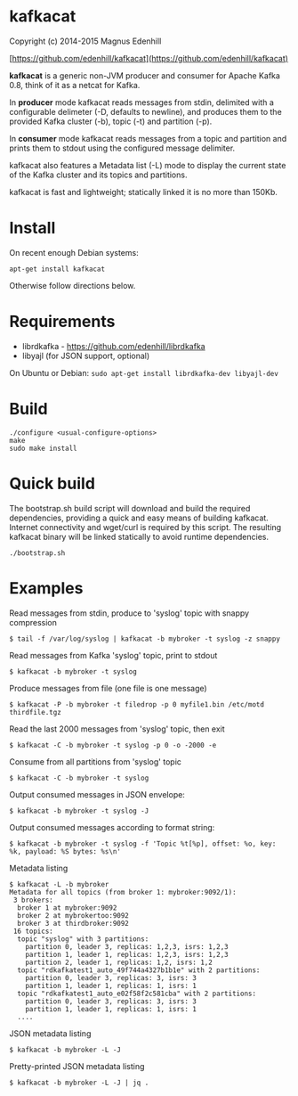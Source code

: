 kafkacat
========
Copyright (c) 2014-2015 Magnus Edenhill

[https://github.com/edenhill/kafkacat](https://github.com/edenhill/kafkacat)

**kafkacat** is a generic non-JVM producer and consumer for Apache Kafka 0.8,
think of it as a netcat for Kafka.

In **producer** mode kafkacat reads messages from stdin, delimited with a
configurable delimeter (-D, defaults to newline), and produces them to the
provided Kafka cluster (-b), topic (-t) and partition (-p).

In **consumer** mode kafkacat reads messages from a topic and partition and
prints them to stdout using the configured message delimiter.

kafkacat also features a Metadata list (-L) mode to display the current
state of the Kafka cluster and its topics and partitions.

kafkacat is fast and lightweight; statically linked it is no more than 150Kb.


# Install

On recent enough Debian systems:

````
apt-get install kafkacat
````

Otherwise follow directions below.


# Requirements

 * librdkafka - https://github.com/edenhill/librdkafka
 * libyajl (for JSON support, optional)

On Ubuntu or Debian: `sudo apt-get install librdkafka-dev libyajl-dev`

# Build

    ./configure <usual-configure-options>
    make
    sudo make install

# Quick build

The bootstrap.sh build script will download and build the required dependencies,
providing a quick and easy means of building kafkacat.
Internet connectivity and wget/curl is required by this script.
The resulting kafkacat binary will be linked statically to avoid runtime
dependencies.

    ./bootstrap.sh


# Examples

Read messages from stdin, produce to 'syslog' topic with snappy compression

    $ tail -f /var/log/syslog | kafkacat -b mybroker -t syslog -z snappy


Read messages from Kafka 'syslog' topic, print to stdout

    $ kafkacat -b mybroker -t syslog


Produce messages from file (one file is one message)

    $ kafkacat -P -b mybroker -t filedrop -p 0 myfile1.bin /etc/motd thirdfile.tgz

Read the last 2000 messages from 'syslog' topic, then exit

    $ kafkacat -C -b mybroker -t syslog -p 0 -o -2000 -e


Consume from all partitions from 'syslog' topic

    $ kafkacat -C -b mybroker -t syslog


Output consumed messages in JSON envelope:

    $ kafkacat -b mybroker -t syslog -J


Output consumed messages according to format string:

    $ kafkacat -b mybroker -t syslog -f 'Topic %t[%p], offset: %o, key: %k, payload: %S bytes: %s\n'

Metadata listing

````
$ kafkacat -L -b mybroker
Metadata for all topics (from broker 1: mybroker:9092/1):
 3 brokers:
  broker 1 at mybroker:9092
  broker 2 at mybrokertoo:9092
  broker 3 at thirdbroker:9092
 16 topics:
  topic "syslog" with 3 partitions:
    partition 0, leader 3, replicas: 1,2,3, isrs: 1,2,3
    partition 1, leader 1, replicas: 1,2,3, isrs: 1,2,3
    partition 2, leader 1, replicas: 1,2, isrs: 1,2
  topic "rdkafkatest1_auto_49f744a4327b1b1e" with 2 partitions:
    partition 0, leader 3, replicas: 3, isrs: 3
    partition 1, leader 1, replicas: 1, isrs: 1
  topic "rdkafkatest1_auto_e02f58f2c581cba" with 2 partitions:
    partition 0, leader 3, replicas: 3, isrs: 3
    partition 1, leader 1, replicas: 1, isrs: 1
  ....
````

JSON metadata listing

    $ kafkacat -b mybroker -L -J

Pretty-printed JSON metadata listing

    $ kafkacat -b mybroker -L -J | jq .
